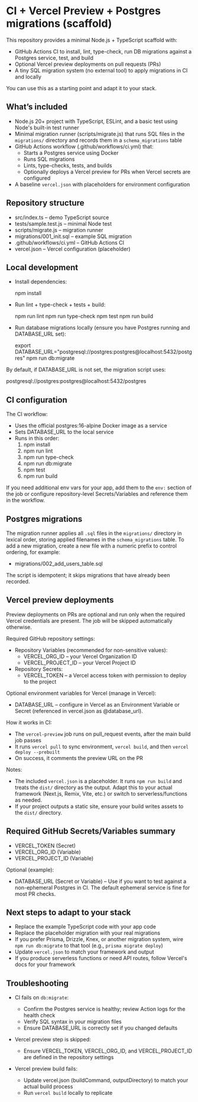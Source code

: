 # CI + Vercel Preview + Postgres migrations (scaffold)

This repository provides a minimal Node.js + TypeScript scaffold with:

- GitHub Actions CI to install, lint, type-check, run DB migrations against a Postgres service, test, and build
- Optional Vercel preview deployments on pull requests (PRs)
- A tiny SQL migration system (no external tool) to apply migrations in CI and locally

You can use this as a starting point and adapt it to your stack.

## What’s included

- Node.js 20+ project with TypeScript, ESLint, and a basic test using Node's built-in test runner
- Minimal migration runner (scripts/migrate.js) that runs SQL files in the `migrations/` directory and records them in a `schema_migrations` table
- GitHub Actions workflow (.github/workflows/ci.yml) that:
  - Starts a Postgres service using Docker
  - Runs SQL migrations
  - Lints, type-checks, tests, and builds
  - Optionally deploys a Vercel preview for PRs when Vercel secrets are configured
- A baseline `vercel.json` with placeholders for environment configuration

## Repository structure

- src/index.ts – demo TypeScript source
- tests/sample.test.js – minimal Node test
- scripts/migrate.js – migration runner
- migrations/001_init.sql – example SQL migration
- .github/workflows/ci.yml – GitHub Actions CI
- vercel.json – Vercel configuration (placeholder)

## Local development

- Install dependencies:

  npm install

- Run lint + type-check + tests + build:

  npm run lint
  npm run type-check
  npm test
  npm run build

- Run database migrations locally (ensure you have Postgres running and DATABASE_URL set):

  export DATABASE_URL="postgresql://postgres:postgres@localhost:5432/postgres"
  npm run db:migrate

By default, if DATABASE_URL is not set, the migration script uses:

  postgresql://postgres:postgres@localhost:5432/postgres

## CI configuration

The CI workflow:

- Uses the official postgres:16-alpine Docker image as a service
- Sets DATABASE_URL to the local service
- Runs in this order:
  1) npm install
  2) npm run lint
  3) npm run type-check
  4) npm run db:migrate
  5) npm test
  6) npm run build

If you need additional env vars for your app, add them to the `env:` section of the job or configure repository-level Secrets/Variables and reference them in the workflow.

## Postgres migrations

The migration runner applies all `.sql` files in the `migrations/` directory in lexical order, storing applied filenames in the `schema_migrations` table. To add a new migration, create a new file with a numeric prefix to control ordering, for example:

- migrations/002_add_users_table.sql

The script is idempotent; it skips migrations that have already been recorded.

## Vercel preview deployments

Preview deployments on PRs are optional and run only when the required Vercel credentials are present. The job will be skipped automatically otherwise.

Required GitHub repository settings:

- Repository Variables (recommended for non-sensitive values):
  - VERCEL_ORG_ID – your Vercel Organization ID
  - VERCEL_PROJECT_ID – your Vercel Project ID
- Repository Secrets:
  - VERCEL_TOKEN – a Vercel access token with permission to deploy to the project

Optional environment variables for Vercel (manage in Vercel):

- DATABASE_URL – configure in Vercel as an Environment Variable or Secret (referenced in vercel.json as @database_url).

How it works in CI:

- The `vercel-preview` job runs on pull_request events, after the main build job passes
- It runs `vercel pull` to sync environment, `vercel build`, and then `vercel deploy --prebuilt`
- On success, it comments the preview URL on the PR

Notes:

- The included `vercel.json` is a placeholder. It runs `npm run build` and treats the `dist/` directory as the output. Adapt this to your actual framework (Next.js, Remix, Vite, etc.) or switch to serverless/functions as needed.
- If your project outputs a static site, ensure your build writes assets to the `dist/` directory.

## Required GitHub Secrets/Variables summary

- VERCEL_TOKEN (Secret)
- VERCEL_ORG_ID (Variable)
- VERCEL_PROJECT_ID (Variable)

Optional (example):

- DATABASE_URL (Secret or Variable) – Use if you want to test against a non-ephemeral Postgres in CI. The default ephemeral service is fine for most PR checks.

## Next steps to adapt to your stack

- Replace the example TypeScript code with your app code
- Replace the placeholder migration with your real migrations
- If you prefer Prisma, Drizzle, Knex, or another migration system, wire `npm run db:migrate` to that tool (e.g., `prisma migrate deploy`)
- Update `vercel.json` to match your framework and output
- If you produce serverless functions or need API routes, follow Vercel's docs for your framework

## Troubleshooting

- CI fails on `db:migrate`:
  - Confirm the Postgres service is healthy; review Action logs for the health check
  - Verify SQL syntax in your migration files
  - Ensure DATABASE_URL is correctly set if you changed defaults

- Vercel preview step is skipped:
  - Ensure VERCEL_TOKEN, VERCEL_ORG_ID, and VERCEL_PROJECT_ID are defined in the repository settings

- Vercel preview build fails:
  - Update vercel.json (buildCommand, outputDirectory) to match your actual build process
  - Run `vercel build` locally to replicate
